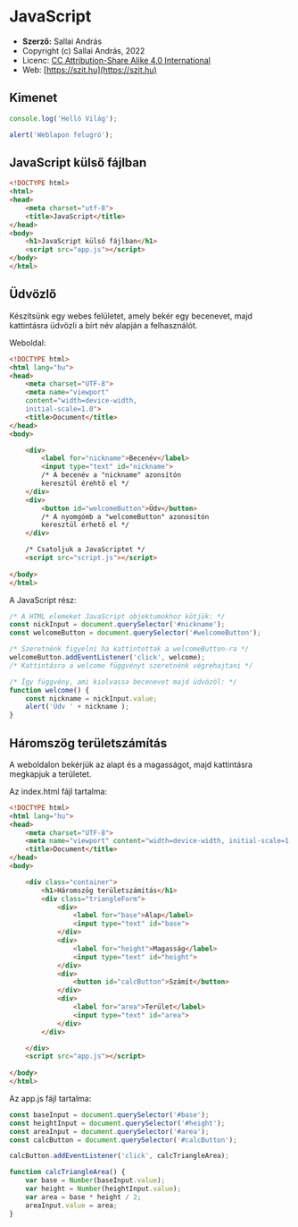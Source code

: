 # JavaScript

* **Szerző:** Sallai András
* Copyright (c) Sallai András, 2022
* Licenc: [CC Attribution-Share Alike 4.0 International](https://creativecommons.org/licenses/by-sa/4.0/)
* Web: [https://szit.hu](https://szit.hu)

## Kimenet

```javascript
console.log('Helló Világ');
```

```javascript
alert('Weblapon felugró');
```

## JavaScript külső fájlban

```html
<!DOCTYPE html>
<html>
<head>
    <meta charset="utf-8">
    <title>JavaScript</title>
</head>
<body>
    <h1>JavaScript külső fájlban</h1>
    <script src="app.js"></script>
</body>
</html>
```

## Üdvözlő

Készítsünk egy webes felületet, amely bekér egy becenevet, majd kattintásra üdvözli a bírt név alapján a felhasználót.

Weboldal:

```html
<!DOCTYPE html>
<html lang="hu">
<head>
    <meta charset="UTF-8">
    <meta name="viewport" 
    content="width=device-width, 
    initial-scale=1.0">
    <title>Document</title>
</head>
<body>

    <div>
        <label for="nickname">Becenév</label>
        <input type="text" id="nickname">
        /* A becenév a "nickname" azonsítón 
        keresztül érehtő el */
    </div>
    <div>
        <button id="welcomeButton">Üdv</button>
        /* A nyomgómb a "welcomeButton" azonosítón
        keresztül érhető el */
    </div>

    /* Csatoljuk a JavaScriptet */
    <script src="script.js"></script>
    
</body>
</html>
```

A JavaScript rész:

```javascript
/* A HTML elemeket JavaScript objektumokhoz kötjük: */
const nickInput = document.querySelector('#nickname');
const welcomeButton = document.querySelector('#welcomeButton');

/* Szeretnénk figyelni ha kattintottak a welcomeButton-ra */
welcomeButton.addEventListener('click', welcome);
/* Kattintásra a welcome függvényt szeretnénk végrehajtani */

/* Így függvény, ami kiolvassa becenevet majd üdvözöl: */
function welcome() {
    const nickname = nickInput.value;
    alert('Üdv ' + nickname );
}
```

## Háromszög területszámítás

A weboldalon bekérjük az alapt és a magasságot, majd kattintásra megkapjuk a területet.

Az index.html fájl tartalma:

```html
<!DOCTYPE html>
<html lang="hu">
<head>
    <meta charset="UTF-8">
    <meta name="viewport" content="width=device-width, initial-scale=1.0">
    <title>Document</title>
</head>
<body>

    <div class="container">
        <h1>Háromszög területszámítás</h1>
        <div class="triangleForm">
            <div>
                <label for="base">Alap</label>
                <input type="text" id="base">
            </div>
            <div>
                <label for="height">Magasság</label>
                <input type="text" id="height">
            </div>
            <div>
                <button id="calcButton">Számít</button>
            </div>
            <div>
                <label for="area">Terület</label>
                <input type="text" id="area">
            </div>
        </div>

    </div>
    <script src="app.js"></script>
    
</body>
</html>
```

Az app.js fájl tartalma:

```javascript
const baseInput = document.querySelector('#base');
const heightInput = document.querySelector('#height');
const areaInput = document.querySelector('#area');
const calcButton = document.querySelector('#calcButton');

calcButton.addEventListener('click', calcTriangleArea);

function calcTriangleArea() {
    var base = Number(baseInput.value);
    var height = Number(heightInput.value);
    var area = base * height / 2;
    areaInput.value = area;
}
```
